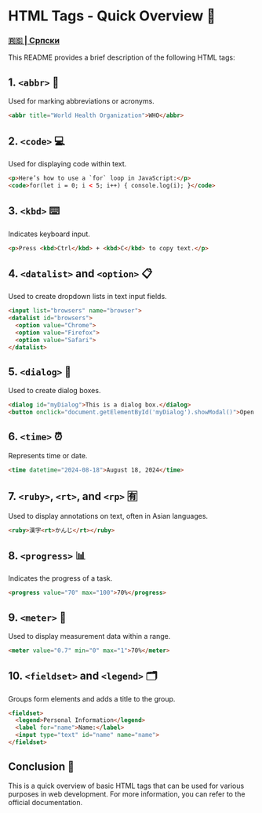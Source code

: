 # HTML Tags - Quick Overview 📄

### [🇷🇸 | Српски](README.md)

This README provides a brief description of the following HTML tags:

## 1. `<abbr>` 📝
Used for marking abbreviations or acronyms.
```html
<abbr title="World Health Organization">WHO</abbr>
```

## 2. `<code>` 💻
Used for displaying code within text.
```html
<p>Here’s how to use a `for` loop in JavaScript:</p>
<code>for(let i = 0; i < 5; i++) { console.log(i); }</code>
```

## 3. `<kbd>` ⌨️
Indicates keyboard input.
```html
<p>Press <kbd>Ctrl</kbd> + <kbd>C</kbd> to copy text.</p>
```

## 4. `<datalist>` and `<option>` 📋
Used to create dropdown lists in text input fields.
```html
<input list="browsers" name="browser">
<datalist id="browsers">
  <option value="Chrome">
  <option value="Firefox">
  <option value="Safari">
</datalist>
```

## 5. `<dialog>` 💬
Used to create dialog boxes.
```html
<dialog id="myDialog">This is a dialog box.</dialog>
<button onclick="document.getElementById('myDialog').showModal()">Open Dialog</button>
```

## 6. `<time>` ⏰
Represents time or date.
```html
<time datetime="2024-08-18">August 18, 2024</time>
```

## 7. `<ruby>`, `<rt>`, and `<rp>` 🈶
Used to display annotations on text, often in Asian languages.
```html
<ruby>漢字<rt>かんじ</rt></ruby>
```

## 8. `<progress>` 📊
Indicates the progress of a task.
```html
<progress value="70" max="100">70%</progress>
```

## 9. `<meter>` 📏
Used to display measurement data within a range.
```html
<meter value="0.7" min="0" max="1">70%</meter>
```

## 10. `<fieldset>` and `<legend>` 🗂️
Groups form elements and adds a title to the group.
```html
<fieldset>
  <legend>Personal Information</legend>
  <label for="name">Name:</label>
  <input type="text" id="name" name="name">
</fieldset>
```

## Conclusion 🎉
This is a quick overview of basic HTML tags that can be used for various purposes in web development. For more information, you can refer to the official documentation.
